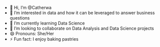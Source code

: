 - 👋 Hi, I’m @Catherwa
- 👀 I’m interested in data and how it can be leveraged to answer business questions
- 🌱 I’m currently learning Data Science 
- 💞️ I’m looking to collaborate on Data Analysis and Data Science projects
- 😄 Pronouns: She/Her
- ⚡ Fun fact: I enjoy baking pastries 

<!---
Catherwa/Catherwa is a ✨ special ✨ repository because its `README.md` (this file) appears on your GitHub profile.
You can click the Preview link to take a look at your changes.
--->
